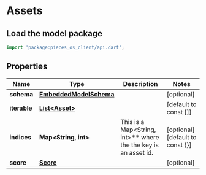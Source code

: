 # Assets

## Load the model package
```dart
import 'package:pieces_os_client/api.dart';
```

## Properties
Name | Type | Description | Notes
------------ | ------------- | ------------- | -------------
**schema** | [**EmbeddedModelSchema**](EmbeddedModelSchema) |  | [optional] 
**iterable** | [**List\<Asset\>**](Asset) |  | [default to const []]
**indices** | **Map\<String, int\>** | This is a Map\<String, int\>** where the the key is an asset id. | [optional] [default to const {}]
**score** | [**Score**](Score) |  | [optional] 





